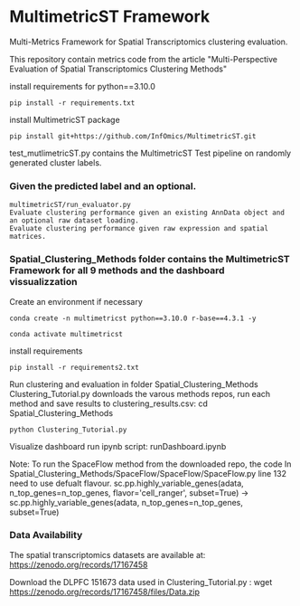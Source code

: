 # MultimetricST Framework 
Multi-Metrics Framework for Spatial Transcriptomics clustering evaluation.

This repository contain metrics code from the article "Multi-Perspective Evaluation of Spatial Transcriptomics Clustering Methods"


install requirements for python==3.10.0
````
pip install -r requirements.txt

````
install MultimetricST package
````
pip install git+https://github.com/InfOmics/MultimetricST.git
````
test_mutlimetricST.py contains the MultimetricST Test pipeline on randomly generated cluster labels. 



### Given the predicted label and an optional.
    multimetricST/run_evaluator.py
    Evaluate clustering performance given an existing AnnData object and an optional raw dataset loading.
    Evaluate clustering performance given raw expression and spatial matrices.

### Spatial_Clustering_Methods folder contains the MultimetricST Framework for all 9 methods and the dashboard vissualizzation 
Create an environment if necessary
`````
conda create -n multimetricst python==3.10.0 r-base==4.3.1 -y

conda activate multimetricst

`````
install requirements 
````
pip install -r requirements2.txt

````

Run clustering and evaluation in folder Spatial_Clustering_Methods Clustering_Tutorial.py downloads the varous methods repos, run each method and  save results to clustering_results.csv:
    cd Spatial_Clustering_Methods

    python Clustering_Tutorial.py 
    
Visualize dashboard run ipynb script:
    runDashboard.ipynb

Note: To run the SpaceFlow method from the downloaded repo, the code In Spatial_Clustering_Methods/SpaceFlow/SpaceFlow/SpaceFlow.py line 132 need to use defualt flavour.  sc.pp.highly_variable_genes(adata, n_top_genes=n_top_genes, flavor='cell_ranger', subset=True) -> sc.pp.highly_variable_genes(adata, n_top_genes=n_top_genes, subset=True)

### Data Availability ###
The spatial transcriptomics datasets are available at:  https://zenodo.org/records/17167458

Download the DLPFC 151673 data used in Clustering_Tutorial.py :
        wget https://zenodo.org/records/17167458/files/Data.zip


